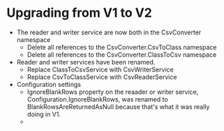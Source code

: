 # Upgrading from V1 to V2

- The reader and writer service are now both in the CsvConverter namespace
    - Delete all references to the CsvConverter.CsvToClass namespace 
    - Delete all references to the CsvConverter.ClassToCsv namespace 
- Reader and writer services have been renamed.
    - Replace ClassToCsvService with CsvWriterService
    - Replace CsvToClassService with CsvReaderService
- Configuration settings
    - IgnoreBlankRows property on the reaader or writer service,  Configuration.IgnoreBlankRows, was renamed to BlankRowsAreReturnedAsNull because that's what it was really doing in V1.
    -
